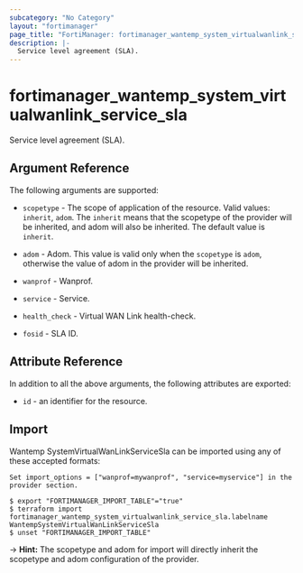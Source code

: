 ```yaml
---
subcategory: "No Category"
layout: "fortimanager"
page_title: "FortiManager: fortimanager_wantemp_system_virtualwanlink_service_sla"
description: |-
  Service level agreement (SLA).
---
```


# fortimanager_wantemp_system_virtualwanlink_service_sla
Service level agreement (SLA).

## Argument Reference


The following arguments are supported:

* `scopetype` - The scope of application of the resource. Valid values: `inherit`, `adom`. The `inherit` means that the scopetype of the provider will be inherited, and adom will also be inherited. The default value is `inherit`.
* `adom` - Adom. This value is valid only when the `scopetype` is `adom`, otherwise the value of adom in the provider will be inherited.
* `wanprof` - Wanprof.
* `service` - Service.

* `health_check` - Virtual WAN Link health-check.
* `fosid` - SLA ID.


## Attribute Reference

In addition to all the above arguments, the following attributes are exported:
* `id` - an identifier for the resource.

## Import

Wantemp SystemVirtualWanLinkServiceSla can be imported using any of these accepted formats:
```
Set import_options = ["wanprof=mywanprof", "service=myservice"] in the provider section.

$ export "FORTIMANAGER_IMPORT_TABLE"="true"
$ terraform import fortimanager_wantemp_system_virtualwanlink_service_sla.labelname WantempSystemVirtualWanLinkServiceSla
$ unset "FORTIMANAGER_IMPORT_TABLE"
```
-> **Hint:** The scopetype and adom for import will directly inherit the scopetype and adom configuration of the provider.
